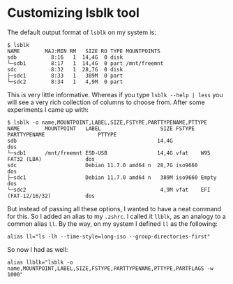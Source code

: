 # Customizing lsblk tool

The default output format of `lsblk` on my system is:
```
$ lsblk
NAME        MAJ:MIN RM   SIZE RO TYPE MOUNTPOINTS
sdb           8:16   1  14,4G  0 disk 
└─sdb1        8:17   1  14,4G  0 part /mnt/freemnt 
sdc           8:32   1  28,7G  0 disk 
├─sdc1        8:33   1   389M  0 part 
└─sdc2        8:34   1   4,9M  0 part 
```
This is very little informative. Whereas if you type `lsblk --help | less` you will see a very rich collection of columns to choose from. After some experiments I came up with: 
```
$ lsblk -o name,MOUNTPOINT,LABEL,SIZE,FSTYPE,PARTTYPENAME,PTTYPE
NAME        MOUNTPOINT   LABEL                   SIZE FSTYPE  PARTTYPENAME                 PTTYPE
sdb                                             14,4G                                      dos
└─sdb1      /mnt/freemnt ESD-USB                14,4G vfat    W95 FAT32 (LBA)              dos
sdc                      Debian 11.7.0 amd64 n  28,7G iso9660                              dos
├─sdc1                   Debian 11.7.0 amd64 n   389M iso9660 Empty                        dos
└─sdc2                                           4,9M vfat    EFI (FAT-12/16/32)           dos
```
But instead of passing all these options, I wanted to have a neat command for this. So I added an alias to my `.zshrc`. I called it `llblk`, as an analogy to a common alias `ll`. By the way, on my system I defined `ll` as the following:
```
alias ll="ls -lh --time-style=long-iso --group-directories-first"
```
So now I had as well:
```
alias llblk="lsblk -o name,MOUNTPOINT,LABEL,SIZE,FSTYPE,PARTTYPENAME,PTTYPE,PARTFLAGS -w 1000"
```




